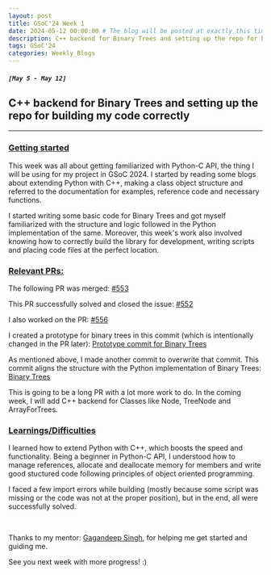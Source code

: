 ```yaml
---
layout: post
title: GSoC'24 Week 1
date: 2024-05-12 00:00:00 # The blog will be posted at exactly this time and date (based on the US time mostly)
description: C++ backend for Binary Trees and setting up the repo for building my code correctly
tags: GSoC'24
categories: Weekly_Blogs
---
```


##### `[May 5 - May 12]`

## C++ backend for Binary Trees and setting up the repo for building my code correctly

---
### <ins>Getting started</ins>

This week was all about getting familiarized with Python-C API, the thing I will be using for my project in GSoC 2024. I started by reading some blogs about extending Python with C++, making a class object structure and referred to the documentation for examples, reference code and necessary functions.


I started writing some basic code for Binary Trees and got myself familiarized with the structure and logic followed in the Python implementation of the same. Moreover, this week's work also involved knowing how to correctly build the library for development, writing scripts and placing code files at the perfect location.

### <ins>Relevant PRs:</ins>

The following PR was merged: [#553](https://github.com/codezonediitj/pydatastructs/pull/553)

This PR successfully solved and closed the issue: [#552](https://github.com/codezonediitj/pydatastructs/issues/552)

I also worked on the PR: [#556](https://github.com/codezonediitj/pydatastructs/pull/556)

I created a prototype for binary trees in this commit (which is intentionally changed in the PR later): [Prototype commit for Binary Trees](https://github.com/codezonediitj/pydatastructs/pull/556/commits/2e8edc2079ce2ef9fa88de856c1eebda5988e4a5)

As mentioned above, I made another commit to overwrite that commit. This commit aligns the structure with the Python implementation of Binary Trees: [Binary Trees](https://github.com/codezonediitj/pydatastructs/pull/556/commits/2a78d84b5289a2dbdc3af3c6bff9ff97e31ff5e2)

This is going to be a long PR with a lot more work to do. In the coming week, I will add C++ backend for Classes like Node, TreeNode and ArrayForTrees.

### <ins>Learnings/Difficulties</ins>

I learned how to extend Python with C++, which boosts the speed and functionality. Being a beginner in Python-C API, I understood how to manage references, allocate and deallocate memory for members and write good stuctured code following principles of object oriented programming.

I faced a few import errors while building (mostly because some script was missing or the code was not at the proper position), but in the end, all were successfully solved. 

<br>

Thanks to my mentor: [Gagandeep Singh](https://github.com/czgdp1807), for helping me get started and guiding me.

See you next week with more progress! :)
